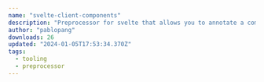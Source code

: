 ```yaml
---
name: "svelte-client-components"
description: "Preprocessor for svelte that allows you to annotate a component as a client component with the extension `.client.svelte`"
author: "pablopang"
downloads: 26
updated: "2024-01-05T17:53:34.370Z"
tags: 
  - tooling
  - preprocessor
---
```

